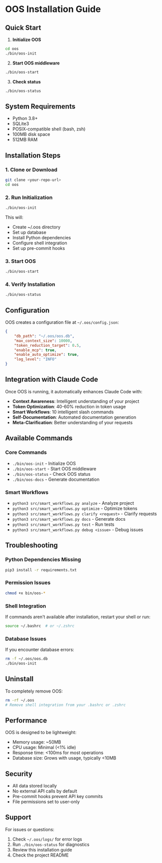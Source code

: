 # OOS Installation Guide

## Quick Start

1. **Initialize OOS**
```bash
cd oos
./bin/oos-init
```

2. **Start OOS middleware**
```bash
./bin/oos-start
```

3. **Check status**
```bash
./bin/oos-status
```

## System Requirements

- Python 3.8+
- SQLite3
- POSIX-compatible shell (bash, zsh)
- 100MB disk space
- 512MB RAM

## Installation Steps

### 1. Clone or Download
```bash
git clone <your-repo-url>
cd oos
```

### 2. Run Initialization
```bash
./bin/oos-init
```

This will:
- Create ~/.oos directory
- Set up database
- Install Python dependencies
- Configure shell integration
- Set up pre-commit hooks

### 3. Start OOS
```bash
./bin/oos-start
```

### 4. Verify Installation
```bash
./bin/oos-status
```

## Configuration

OOS creates a configuration file at `~/.oos/config.json`:

```json
{
    "db_path": "~/.oos/oos.db",
    "max_context_size": 10000,
    "token_reduction_target": 0.5,
    "enable_mcp": true,
    "enable_auto_optimize": true,
    "log_level": "INFO"
}
```

## Integration with Claude Code

Once OOS is running, it automatically enhances Claude Code with:

- **Context Awareness**: Intelligent understanding of your project
- **Token Optimization**: 40-60% reduction in token usage
- **Smart Workflows**: 10 intelligent slash commands
- **Self-Documentation**: Automated documentation generation
- **Meta-Clarification**: Better understanding of your requests

## Available Commands

### Core Commands
- `./bin/oos-init` - Initialize OOS
- `./bin/oos-start` - Start OOS middleware
- `./bin/oos-status` - Check OOS status
- `./bin/oos-docs` - Generate documentation

### Smart Workflows
- `python3 src/smart_workflows.py analyze` - Analyze project
- `python3 src/smart_workflows.py optimize` - Optimize tokens
- `python3 src/smart_workflows.py clarify <request>` - Clarify requests
- `python3 src/smart_workflows.py docs` - Generate docs
- `python3 src/smart_workflows.py test` - Run tests
- `python3 src/smart_workflows.py debug <issue>` - Debug issues

## Troubleshooting

### Python Dependencies Missing
```bash
pip3 install -r requirements.txt
```

### Permission Issues
```bash
chmod +x bin/oos-*
```

### Shell Integration
If commands aren't available after installation, restart your shell or run:
```bash
source ~/.bashrc  # or ~/.zshrc
```

### Database Issues
If you encounter database errors:
```bash
rm -f ~/.oos/oos.db
./bin/oos-init
```

## Uninstall

To completely remove OOS:
```bash
rm -rf ~/.oos
# Remove shell integration from your .bashrc or .zshrc
```

## Performance

OOS is designed to be lightweight:
- Memory usage: ~50MB
- CPU usage: Minimal (<1% idle)
- Response time: <100ms for most operations
- Database size: Grows with usage, typically <10MB

## Security

- All data stored locally
- No external API calls by default
- Pre-commit hooks prevent API key commits
- File permissions set to user-only

## Support

For issues or questions:
1. Check `~/.oos/logs/` for error logs
2. Run `./bin/oos-status` for diagnostics
3. Review this installation guide
4. Check the project README